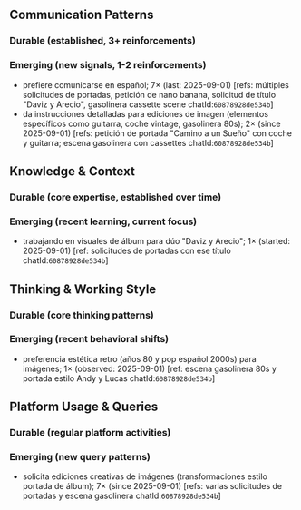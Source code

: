 ## Communication Patterns
### Durable (established, 3+ reinforcements)

### Emerging (new signals, 1-2 reinforcements)
- prefiere comunicarse en español; 7× (last: 2025-09-01) [refs: múltiples solicitudes de portadas, petición de nano banana, solicitud de título "Daviz y Arecio", gasolinera cassette scene chatId:`60878928de534b`]
- da instrucciones detalladas para ediciones de imagen (elementos específicos como guitarra, coche vintage, gasolinera 80s); 2× (since 2025-09-01) [refs: petición de portada "Camino a un Sueño" con coche y guitarra; escena gasolinera con cassettes chatId:`60878928de534b`]

## Knowledge & Context
### Durable (core expertise, established over time)

### Emerging (recent learning, current focus)
- trabajando en visuales de álbum para dúo "Daviz y Arecio"; 1× (started: 2025-09-01) [ref: solicitudes de portadas con ese título chatId:`60878928de534b`]

## Thinking & Working Style
### Durable (core thinking patterns)

### Emerging (recent behavioral shifts)
- preferencia estética retro (años 80 y pop español 2000s) para imágenes; 1× (observed: 2025-09-01) [ref: escena gasolinera 80s y portada estilo Andy y Lucas chatId:`60878928de534b`]

## Platform Usage & Queries
### Durable (regular platform activities)

### Emerging (new query patterns)
- solicita ediciones creativas de imágenes (transformaciones estilo portada de álbum); 7× (since 2025-09-01) [refs: varias solicitudes de portadas y escena gasolinera chatId:`60878928de534b`]